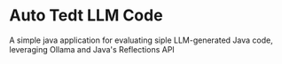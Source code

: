 # Auto Tedt LLM Code

A simple java application for evaluating siple LLM-generated Java code, leveraging Ollama and Java's Reflections API
